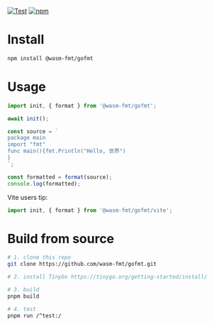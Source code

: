 [![Test](https://github.com/wasm-fmt/gofmt/actions/workflows/test.yml/badge.svg)](https://github.com/wasm-fmt/gofmt/actions/workflows/test.yml)
[![npm](https://img.shields.io/npm/v/@wasm-fmt/gofmt)](https://www.npmjs.com/package/@wasm-fmt/gofmt)

# Install

```bash
npm install @wasm-fmt/gofmt
```

# Usage

```JavaScript
import init, { format } from '@wasm-fmt/gofmt';

await init();

const source = `
package main
import "fmt"
func main(){fmt.Println("Hello, 世界")
}
`;

const formatted = format(source);
console.log(formatted);
```

Vite users tip:

```JavaScript
import init, { format } from '@wasm-fmt/gofmt/vite';
```

# Build from source

```bash
# 1. clone this repo
git clone https://github.com/wasm-fmt/gofmt.git

# 2. install TinyGo https://tinygo.org/getting-started/install/

# 3. build
pnpm build

# 4. test
pnpm run /^test:/
```
